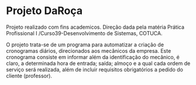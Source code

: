 # Projeto DaRoça
Projeto realizado com fins academicos. Direção dada pela matéria Prática Profissional I /Curso39-Desenvolvimento de Sistemas, COTUCA.

O projeto trata-se de um programa para automatizar a criação de cronogramas diários, direcionados aos mecânicos da empresa. Este cronograma consiste em informar além da identificação do mecânico, é claro, a determinada hora de entrada; saída; almoço e a qual cada ordem de serviço será realizada, além de incluir requisitos obrigatórios a pedido do cliente (professor).
